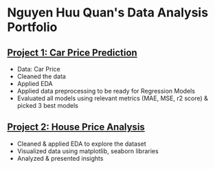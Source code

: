 # Nguyen Huu Quan's Data Analysis Portfolio

## [Project 1: Car Price Prediction](https://github.com/NguyenQuan26894/Data-Analysis-Portfolio/tree/main/Car%20Price%20Prediction)
  - Data: Car Price 
  - Cleaned the data
  - Applied EDA
  - Applied data preprocessing to be ready for Regression Models
  - Evaluated all models using relevant metrics (MAE, MSE, r2 score) & picked 3 best models

## [Project 2: House Price Analysis](https://github.com/NguyenQuan26894/Data-Analysis-Portfolio/tree/main/House%20Price%20Analysis)
  - Cleaned & applied EDA to explore the dataset
  - Visualized data using matplotlib, seaborn libraries
  - Analyzed & presented insights

